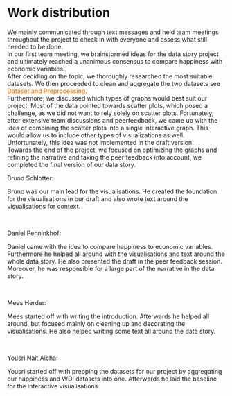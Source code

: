 # Work distribution
<style>
a.custom-link {
  color: #F57C00;
  text-decoration: none;
  font-weight: 500;
}

a.custom-link:hover {
  text-decoration: underline;
  color: #EF6C00;
}
</style>

We mainly communicated through text messages and held team meetings throughout the project to check in with everyone and assess what still needed to be done.  
In our first team meeting, we brainstormed ideas for the data story project and ultimately reached a unanimous consensus to compare happiness with economic variables.  
After deciding on the topic, we thoroughly researched the most suitable datasets. We then proceeded to clean and aggregate the two datasets see  
<a class="custom-link" href="https://meesuva.github.io/Visualitie/docs/2dataset_and_preprocessing.html" target="_blank">Dataset and Preprocessing</a>.  
Furthermore, we discussed which types of graphs would best suit our project. Most of the data pointed towards scatter plots, which posed a challenge, as we did not want to rely solely on scatter plots. Fortunately, after extensive team discussions and peerfeedback, we came up with the idea of combining the scatter plots into a single interactive graph. This would allow us to include other types of visualizations as well. Unfortunately, this idea was not implemented in the draft version.  
Towards the end of the project, we focused on optimizing the graphs and refining the narrative and taking the peer feedback into account, we completed the final version of our data story.


Bruno Schlotter: <br>

Bruno was our main lead for the visualisations. He created the foundation for the visualisations in our draft and also wrote text around the visualisations for context.

<br>

Daniel Penninkhof: <br>

Daniel came with the idea to compare happiness to economic variables. Furthermore he helped all around with the visualisations and text around the whole data story. He also presented the draft in the peer feedback session. Moreover, he was responsible for a large part of the narrative in the data story.

<br>

Mees Herder: <br>

Mees started off with writing the introduction. Afterwards he helped all around, but focused mainly on cleaning up and decorating the visualisations. He also helped writing some text all around the data story.

<br>

Yousri Nait Aicha: <br>

Yousri started off with prepping the datasets for our project by aggregating our happiness and WDI datasets into one. Afterwards he laid the baseline for the interactive visualisations.

<br>